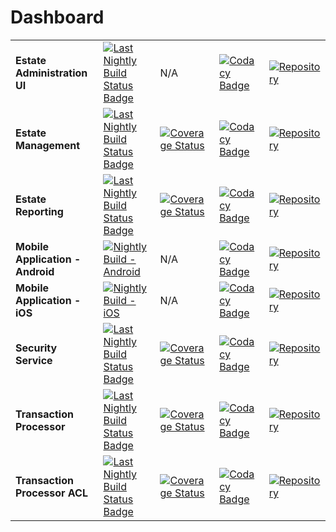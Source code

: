 # Dashboard

||||||
| --- | --- | --- | --- | --- |
| **Estate Administration UI** | [![Last Nightly Build Status Badge](https://github.com/StuartFerguson/EstateAdministrationUI/workflows/Nightly%20Build/badge.svg)](https://github.com/StuartFerguson/EstateAdministrationUI/actions?query=workflow%3A%22Nightly+Build%22)| N/A | [![Codacy Badge](https://api.codacy.com/project/badge/Grade/61f6c427b28e4e5eb6b225027e9ddba4)](https://www.codacy.com/manual/stuart_ferguson1/EstateAdministrationUI?utm_source=github.com&amp;utm_medium=referral&amp;utm_content=StuartFerguson/EstateAdministrationUI&amp;utm_campaign=Badge_Grade) | [![Repository](https://img.shields.io/badge/github-repo-green)](https://github.com/StuartFerguson/EstateAdministrationUI)
| **Estate Management** |[![Last Nightly Build Status Badge](https://github.com/StuartFerguson/EstateManagement/workflows/Nightly%20Build/badge.svg)](https://github.com/StuartFerguson/EstateManagement/actions?query=workflow%3A%22Nightly+Build%22) |[![Coverage Status](https://coveralls.io/repos/github/StuartFerguson/EstateManagement/badge.svg)](https://coveralls.io/github/StuartFerguson/EstateManagement) | [![Codacy Badge](https://api.codacy.com/project/badge/Grade/5bcb33c3c68e473193a872f0d3375f61)](https://www.codacy.com/manual/stuart_ferguson1/EstateManagement?utm_source=github.com&amp;utm_medium=referral&amp;utm_content=StuartFerguson/EstateManagement&amp;utm_campaign=Badge_Grade) | [![Repository](https://img.shields.io/badge/github-repo-green)](https://github.com/StuartFerguson/EstateManagement)|
| **Estate Reporting** | [![Last Nightly Build Status Badge](https://github.com/StuartFerguson/EstateReporting/workflows/Nightly%20Build/badge.svg)](https://github.com/StuartFerguson/EstateReporting/actions?query=workflow%3A%22Nightly+Build%22)|[![Coverage Status](https://coveralls.io/repos/github/StuartFerguson/EstateReporting/badge.svg?branch=master)](https://coveralls.io/github/StuartFerguson/EstateReporting?branch=master) | [![Codacy Badge](https://api.codacy.com/project/badge/Grade/77c366c6b9974f018aaa1dcfc8a6a754)](https://www.codacy.com/manual/stuart_ferguson1/EstateReporting?utm_source=github.com&amp;utm_medium=referral&amp;utm_content=StuartFerguson/EstateReporting&amp;utm_campaign=Badge_Grade) | [![Repository](https://img.shields.io/badge/github-repo-green)](https://github.com/StuartFerguson/EstateReporting) |
| **Mobile Application - Android** | [![Nightly Build - Android](https://github.com/StuartFerguson/MobileApplication/workflows/Nightly%20Build%20-%20Android/badge.svg)](https://github.com/StuartFerguson/MobileApplication/actions?query=workflow%3A%22Nightly+Build+-+Android%22) | N/A | [![Codacy Badge](https://api.codacy.com/project/badge/Grade/c12c8b6475a048b386fb7fe192837f6e)](https://www.codacy.com/manual/stuart_ferguson1/MobileApplication?utm_source=github.com&amp;utm_medium=referral&amp;utm_content=StuartFerguson/MobileApplication&amp;utm_campaign=Badge_Grade) |[![Repository](https://img.shields.io/badge/github-repo-green)](https://github.com/StuartFerguson/MobileApplication) |
| **Mobile Application - iOS** | [![Nightly Build - iOS](https://github.com/StuartFerguson/MobileApplication/workflows/Nightly%20Build%20-%20iOS/badge.svg)](https://github.com/StuartFerguson/MobileApplication/actions?query=workflow%3A%22Nightly+Build+-+iOS%22) | N/A | [![Codacy Badge](https://api.codacy.com/project/badge/Grade/c12c8b6475a048b386fb7fe192837f6e)](https://www.codacy.com/manual/stuart_ferguson1/MobileApplication?utm_source=github.com&amp;utm_medium=referral&amp;utm_content=StuartFerguson/MobileApplication&amp;utm_campaign=Badge_Grade) |[![Repository](https://img.shields.io/badge/github-repo-green)](https://github.com/StuartFerguson/MobileApplication) |
| **Security Service** | [![Last Nightly Build Status Badge](https://github.com/StuartFerguson/SecurityService/workflows/Nightly%20Build/badge.svg)](https://github.com/StuartFerguson/SecurityService/actions?query=workflow%3A%22Nightly+Build%22)|[![Coverage Status](https://coveralls.io/repos/github/StuartFerguson/SecurityService/badge.svg?branch=master)](https://coveralls.io/github/StuartFerguson/SecurityService?branch=master) | [![Codacy Badge](https://api.codacy.com/project/badge/Grade/98b769692f924c4e86923b2e924a065f)](https://www.codacy.com/manual/stuart_ferguson1/SecurityService?utm_source=github.com&amp;utm_medium=referral&amp;utm_content=StuartFerguson/SecurityService&amp;utm_campaign=Badge_Grade) | [![Repository](https://img.shields.io/badge/github-repo-green)](https://github.com/StuartFerguson/SecurityService) |
| **Transaction Processor** | [![Last Nightly Build Status Badge](https://github.com/StuartFerguson/TransactionProcessor/workflows/Nightly%20Build/badge.svg)](https://github.com/StuartFerguson/TransactionProcessor/actions?query=workflow%3A%22Nightly+Build%22)|[![Coverage Status](https://coveralls.io/repos/github/StuartFerguson/TransactionProcessor/badge.svg)](https://coveralls.io/github/StuartFerguson/TransactionProcessor) | [![Codacy Badge](https://api.codacy.com/project/badge/Grade/5bcb33c3c68e473193a872f0d3375f61)](https://www.codacy.com/manual/stuart_ferguson1/TransactionProcessor?utm_source=github.com&amp;utm_medium=referral&amp;utm_content=StuartFerguson/TransactionProcessor&amp;utm_campaign=Badge_Grade) | [![Repository](https://img.shields.io/badge/github-repo-green)](https://github.com/StuartFerguson/TransactionProcessor) |
| **Transaction Processor ACL** | [![Last Nightly Build Status Badge](https://github.com/StuartFerguson/TransactionProcessorACL/workflows/Nightly%20Build/badge.svg)](https://github.com/StuartFerguson/TransactionProcessorACL/actions?query=workflow%3A%22Nightly+Build%22)|[![Coverage Status](https://coveralls.io/repos/github/StuartFerguson/TransactionProcessorACL/badge.svg)](https://coveralls.io/github/StuartFerguson/TransactionProcessorACL) | [![Codacy Badge](https://api.codacy.com/project/badge/Grade/0c614670e9e34ddba1d04c0d790fc969)](https://www.codacy.com/manual/stuart_ferguson1/TransactionProcessorACL?utm_source=github.com&amp;utm_medium=referral&amp;utm_content=StuartFerguson/TransactionProcessorACL&amp;utm_campaign=Badge_Grade) |[![Repository](https://img.shields.io/badge/github-repo-green)](https://github.com/StuartFerguson/TransactionProcessorACL) |
